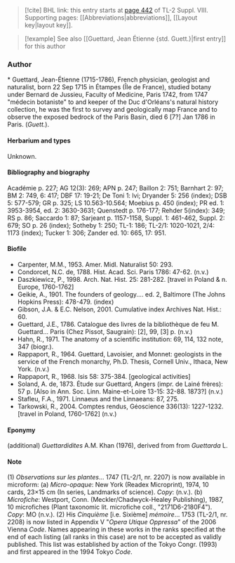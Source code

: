 > [!cite] BHL link: this entry starts at [page 442](https://www.biodiversitylibrary.org/item/103832#page/454/mode/1up) of TL-2 Suppl. VIII.
> Supporting pages: [[Abbreviations|abbreviations]], [[Layout key|layout key]].

> [!example] See also [[Guettard, Jean Étienne {std. Guett.}|first entry]] for this author

### Author

\* Guettard, Jean-Étienne (1715-1786), French physician, geologist and naturalist, born 22 Sep 1715 in Étampes (Île de France), studied botany under Bernard de Jussieu, Faculty of Medicine, Paris 1742, from 1747 "médecin botaniste" to and keeper of the Duc d'Orléans's natural history collection, he was the first to survey and geologically map France and to observe the exposed bedrock of the Paris Basin, died 6 \[7?\] Jan 1786 in Paris. (*Guett.*).

#### Herbarium and types

Unknown.

#### Bibliography and biography

Académie p. 227; AG 12(3): 269; APN p. 247; Baillon 2: 751; Barnhart 2: 97; BM 2: 749, 6: 417; DBF 17: 19-21; De Toni 1: lvi; Dryander 5: 256 (index); DSB 5: 577-579; GR p. 325; LS 10.563-10.564; Moebius p. 450 (index); PR ed. 1: 3953-3954, ed. 2: 3630-3631; Quenstedt p. 176-177; Rehder 5(index): 349; RS p. 86; Saccardo 1: 87; Sarjeant p. 1157-1158, Suppl. 1: 461-462, Suppl. 2: 679; SO p. 26 (index); Sotheby 1: 250; TL-1: 186; TL-2/1: 1020-1021, 2/4: 1173 (index); Tucker 1: 306; Zander ed. 10: 665, 17: 951.

#### Biofile

- Carpenter, M.M., 1953. Amer. Midl. Naturalist 50: 293.
- Condorcet, N.C. de, 1788. Hist. Acad. Sci. Paris 1786: 47-62. (n.v.)
- Daszkiewicz, P., 1998. Arch. Nat. Hist. 25: 281-282. \[travel in Poland & n. Europe, 1760-1762\]
- Geikie, A., 1901. The founders of geology.... ed. 2, Baltimore (The Johns Hopkins Press): 478-479. (index)
- Gibson, J.A. & E.C. Nelson, 2001. Cumulative index Archives Nat. Hist.: 60.
- Guettard, J.E., 1786. Catalogue des livres de la bibliothèque de feu M. Guettard... Paris (Chez Pissot, Saugrain): \[2\], 99, \[3\] p. (n.v.)
- Hahn, R., 1971. The anatomy of a scientific institution: 69, 114, 132 note, 347 (biogr.).
- Rappaport, R., 1964. Guettard, Lavoisier, and Monnet: geologists in the service of the French monarchy, Ph.D. Thesis, Cornell Univ., Ithaca, New York. (n.v.)
- Rappaport, R., 1968. Isis 58: 375-384. \[geological activities\]
- Soland, A. de, 1873. Étude sur Guettard, Angers (impr. de Lainé frères): 57 p. \[Also in Ann. Soc. Linn. Maine-et-Loire 13-15: 32-88. 1873?\] (n.v.)
- Stafleu, F.A., 1971. Linnaeus and the Linnaeans: 87, 275.
- Tarkowski, R., 2004. Comptes rendus, Géoscience 336(13): 1227-1232. \[travel in Poland, 1760-1762\] (n.v.)

#### Eponymy

(additional) *Guettardidites* A.M. Khan (1976), derived from from *Guettarda* L.

#### Note

(1) *Observations sur les plantes*... 1747 (TL-2/1, nr. 2207) is now available in microform:
(a) *Micro-opaque*: New York (Readex Microprint), 1974, 10 cards, 23×15 cm (In series, Landmarks of science). *Copy*: (n.v.). (b) *Microfiche*: Westport, Conn. (Meckler/Chadwyck-Healey Publishing), 1987, 10 microfiches (Plant taxonomic lit. microfiche coll., "2171D6-2180F4"). *Copy*: MO (n.v.).
(2) His *Cinquième* \[i.e. Sixième\] *mémoire*... 1753 (TL-2/1, nr. 2208) is now listed in Appendix V "*Opera Utique Oppressa*" of the 2006 Vienna *Code*. Names appearing in these works in the ranks specified at the end of each listing (all ranks in this case) are not to be accepted as validly published. This list was established by action of the Tokyo Congr. (1993) and first appeared in the 1994 Tokyo *Code*.

